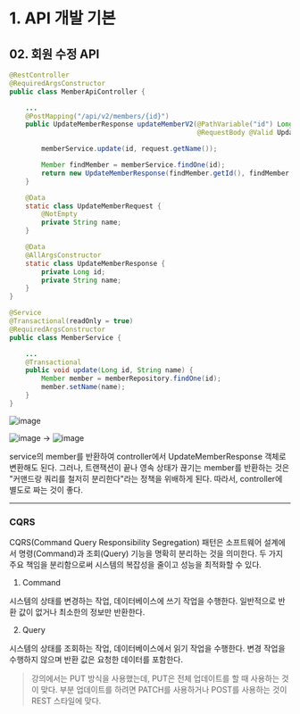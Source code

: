 # 1. API 개발 기본
## 02. 회원 수정 API
```java
@RestController
@RequiredArgsConstructor
public class MemberApiController {

    ...
    @PostMapping("/api/v2/members/{id}")
    public UpdateMemberResponse updateMemberV2(@PathVariable("id") Long id,
                                               @RequestBody @Valid UpdateMemberRequest request) {

        memberService.update(id, request.getName());

        Member findMember = memberService.findOne(id);
        return new UpdateMemberResponse(findMember.getId(), findMember.getName());
    }

    @Data
    static class UpdateMemberRequest {
        @NotEmpty
        private String name;
    }

    @Data
    @AllArgsConstructor
    static class UpdateMemberResponse {
        private Long id;
        private String name;
    }
}
```
```java
@Service
@Transactional(readOnly = true)
@RequiredArgsConstructor
public class MemberService {

    ...
    @Transactional
    public void update(Long id, String name) {
        Member member = memberRepository.findOne(id);
        member.setName(name);
    }
}
```
![image](https://github.com/GYUNGAEEEE/inflearn-SpringBoot-JPA/assets/158580466/a6b9eda1-de52-4ea0-880b-27aaaf89e625)

![image](https://github.com/GYUNGAEEEE/inflearn-SpringBoot-JPA/assets/158580466/82c7c9de-2fe3-4713-a2c8-266e3f9f931d)
→ ![image](https://github.com/GYUNGAEEEE/inflearn-SpringBoot-JPA/assets/158580466/1dd3f972-168f-4212-9ad6-f22f9ec92665)

service의 member를 반환하여 controller에서 UpdateMemberResponse 객체로 변환해도 된다.
그러나, 트랜잭션이 끝나 영속 상태가 끊기는 member를 반환하는 것은 "커맨드랑 쿼리를 철저히 분리한다"라는 정책을 위배하게 된다.
따라서, controller에 별도로 짜는 것이 좋다.

***
### CQRS
CQRS(Command Query Responsibility Segregation) 패턴은 소프트웨어 설계에서 명령(Command)과 조회(Query) 기능을 명확히 분리하는 것을 의미한다.
두 가지 주요 책임을 분리함으로써 시스템의 복잡성을 줄이고 성능을 최적화할 수 있다.

1. Command

시스템의 상태를 변경하는 작업, 데이터베이스에 쓰기 작업을 수행한다. 일반적으로 반환 값이 없거나 최소한의 정보만 반환한다.

2. Query

시스템의 상태를 조회하는 작업, 데이터베이스에서 읽기 작업을 수행한다. 변경 작업을 수행하지 않으며 반환 값은 요청한 데이터를 포함한다.

> 강의에서는 PUT 방식을 사용했는데, PUT은 전체 업데이트를 할 때 사용하는 것이 맞다.
> 부분 업데이트를 하려면 PATCH를 사용하거나 POST를 사용하는 것이 REST 스타일에 맞다.
